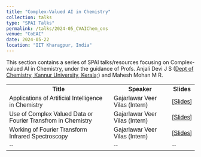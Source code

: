 ```yaml
---
title: "Complex-Valued AI in Chemistry" 
collection: talks
type: "SPAI Talks"
permalink: /talks/2024-05_CVAIChem_ons
venue: "CoEAI"
date: 2024-05-22
location: "IIT Kharagpur, India"
---
```

<p style="text-align:left;">
   This section contains a series of SPAI talks/resources focusing on Complex-valued AI in Chemistry, under the guidance of  Profs. Anjali Devi J S (<a href="https://www.kannuruniversity.ac.in/en/academics/campus/all-departments/department-of-chemistry/">Dept of Chemistry, Kannur University, Kerala;</a>) and Mahesh Mohan M R. 
</p>
<html>
<head>
<style>
table {
  font-family: arial, sans-serif;
  border-collapse: collapse;
  width: 100%;
}

td, th {
  border: 1px solid #dddddd;
  text-align: left;
  padding: 8px;
}

tr:nth-child(even) {
  background-color: #dddddd;
}
</style>
</head>
<body>

<table>
  <tr>
    <th>Title</th>
    <th>Speaker</th>
    <th>Slides</th>
  </tr>
  <tr>
    <td>Applications of Artificial Intelligence in Chemistry</td>
    <td>Gajarlawar Veer Vilas (Intern)</td>
    <td><a href="./../files/AI_Chem_Intro_ons.pdf">&#91;Slides&#93;</a></td>
  </tr>
   <tr>
    <td>Use of Complex Valued Data or Fourier Transfrom in Chemistry</td>
    <td>Gajarlawar Veer Vilas (Intern)</td>
    <td><a href="https://drive.google.com/file/d/1C2u_Xr071NBwrWlZGMrwC3s2-5ibWdZ-/view?usp=sharing">&#91;Slides&#93;</a></td>
  </tr>
    <tr>
    <td>Working of Fourier Transform Infrared Spectroscopy</td>
    <td>Gajarlawar Veer Vilas (Intern)</td>
    <td><a href="https://drive.google.com/file/d/1GL6TabRlMbL-FqGIcV3oDqNUGK5NLPC0/view?usp=sharing">&#91;Slides&#93;</a></td>
  </tr>
   <tr>
    <td>--</td>
    <td>--</td>
    <td>--</td>
  </tr>
</table>

</body>
</html>



